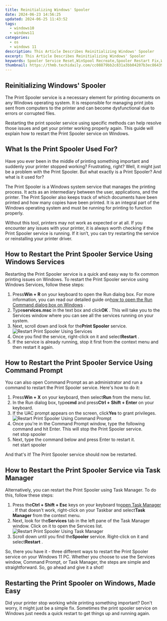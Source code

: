 ```yaml
---
title: Reinitializing Windows' Spooler
date: 2024-06-23 14:56:25
updated: 2024-06-25 11:43:52
tags:
  - windows10
  - windows11
categories:
  - os
  - windows 11
description: This Article Describes Reinitializing Windows' Spooler
excerpt: This Article Describes Reinitializing Windows' Spooler
keywords: Spooler Service Reset,WinSpool Recreate,Spooler Restart Fix,Windows Spooling Reinitialize,Reboot Spooler Procedure,Spooler Cache Refresh,Ntsecdiag Spooler Test
thumbnail: https://thmb.techidaily.com/cc08879bb2c831a3bb04207b3ec86439cd9e17fc1be601b33ce1edbe031a09d0.jpg
---
```


## Reinitializing Windows' Spooler

 The Print Spooler service is a necessary element for printing documents on any Windows operating system. It is responsible for managing print jobs sent from computers to the printer and can become dysfunctional due to errors or corrupted files.

 Restarting the print spooler service using specific methods can help resolve those issues and get your printer working properly again. This guide will explain how to restart the Print Spooler service on Windows.

## What Is the Print Spooler Used For?

 Have you ever been in the middle of printing something important and suddenly your printer stopped working? Frustrating, right? Well, it might just be a problem with the Print Spooler. But what exactly is a Print Spooler? And what is it used for?

 The Print Spooler is a Windows system service that manages the printing process. It acts as an intermediary between the user, applications, and the printer. The Print Spooler also keeps track of which documents have been printed and how many copies have been printed. It is an integral part of the Windows operating system and must be running for printing to function properly.

 Without this tool, printers may not work as expected or at all. If you encounter any issues with your printer, it is always worth checking if the Print Spooler service is running. If it isn’t, you can try restarting the service or reinstalling your printer driver.

## How to Restart the Print Spooler Service Using Windows Services

 Restarting the Print Spooler service is a quick and easy way to fix common printing issues on Windows. To restart the Print Spooler service using Windows Services, follow these steps:

1. Press**Win + R** on your keyboard to open the Run dialog box. For more information, you can read our detailed guide on[how to open the Run Command dialog box on Windows](https://www.makeuseof.com/windows-open-run-command-dialog-box/) .
2. Type**services.msc** in the text box and click**OK** . This will take you to the Services window where you can see all the services running on your system.
3. Next, scroll down and look for the**Print Spooler** service.  
![Restart Print Spooler Using Services](https://static1.makeuseofimages.com/wordpress/wp-content/uploads/2023/02/restart-print-spooler-using-services.jpg)
4. Once you find the service, right-click on it and select**Restart** .
5. If the service is already running, stop it first from the context menu and then restart it again.

## How to Restart the Print Spooler Service Using Command Prompt

 You can also open Command Prompt as an administrator and run a command to restart the Print Spooler service. Here's how to do it:

1. Press**Win + X** on your keyboard, then select**Run** from the menu list.
2. In the Run dialog box, type**cmd** and press**Ctrl + Shift + Enter** on your keyboard.
3. If the UAC prompt appears on the screen, click**Yes** to grant privileges.  
![Restart Print Spooler Using Command Prompt](https://static1.makeuseofimages.com/wordpress/wp-content/uploads/2023/02/restart-print-spooler-using-command-prompt.jpg)
4. Once you're in the Command Prompt window, type the following command and hit Enter. This will stop the Print Spooler service.  
net stop spooler
5. Next, type the command below and press Enter to restart it.  
net start spooler

 And that's it! The Print Spooler service should now be restarted.

## How to Restart the Print Spooler Service via Task Manager

 Alternatively, you can restart the Print Spooler using Task Manager. To do this, follow these steps:

1. Press the**Ctrl + Shift + Esc** keys on your keyboard to[open Task Manager](https://www.makeuseof.com/ways-to-open-task-manager-windows-10/) . If that doesn't work, right-click on your Taskbar and select**Task Manager** from the context menu.
2. Next, look for the**Services** tab in the left pane of the Task Manager window. Click on it to open the Services list.  
![Restart Print Spooler Using Task Manager](https://static1.makeuseofimages.com/wordpress/wp-content/uploads/2023/02/restart-print-spooler-using-task-manager.jpg)
3. Scroll down until you find the**Spooler** service. Right-click on it and select**Restart** .

 So, there you have it - three different ways to restart the Print Spooler service on your Windows 11 PC. Whether you choose to use the Services window, Command Prompt, or Task Manager, the steps are simple and straightforward. So, go ahead and give it a shot!

## Restarting the Print Spooler on Windows, Made Easy

 Did your printer stop working while printing something important? Don't worry, it might just be a simple fix. Sometimes the print spooler service on Windows just needs a quick restart to get things up and running again.


<ins class="adsbygoogle"
     style="display:block"
     data-ad-format="autorelaxed"
     data-ad-client="ca-pub-7571918770474297"
     data-ad-slot="1223367746"></ins>



<ins class="adsbygoogle"
     style="display:block"
     data-ad-client="ca-pub-7571918770474297"
     data-ad-slot="8358498916"
     data-ad-format="auto"
     data-full-width-responsive="true"></ins>
